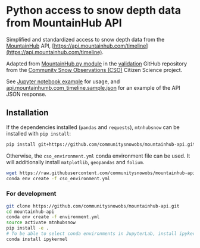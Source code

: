 # Python access to snow depth data from MountainHub API

Simplified and standardized access to snow depth data from the [MountainHub](https://about.mountainhub.com/) API, 
[https://api.mountainhub.com/timeline](https://api.mountainhub.com/timeline).

Adapted from [MountainHub.py module](https://github.com/communitysnowobs/validation/blob/master/validation/MountainHub.py) 
in the [validation](https://github.com/communitysnowobs/validation) GitHub repository from the 
[Community Snow Observations (CSO)](http://communitysnowobs.org/) Citizen Science project.

See [Jupyter notebook example]() for usage, and [api.mountainhumb.com_timeline.sample.json](api.mountainhumb.com_timeline.sample.json) 
for an example of the API JSON response.

## Installation 

If the dependencies installed (`pandas` and `requests`), `mtnhubsnow` can be installed with `pip install`:
```bash
pip install git+https://github.com/communitysnowobs/mountainhub-api.git
``` 

Otherwise, the `cso_environment.yml` conda environment file can be used. It will additionally install 
`matplotlib`, `geopandas` and `folium`.
```bash
wget https://raw.githubusercontent.com/communitysnowobs/mountainhub-api/master/cso_environment.yml
conda env create -f cso_environment.yml
```

### For development
```bash
git clone https://github.com/communitysnowobs/mountainhub-api.git
cd mountainhub-api
conda env create -f environment.yml
source activate mtnhubsnow
pip install -e .
# To be able to select conda environments in JupyterLab, install ipykernel
conda install ipykernel
```
